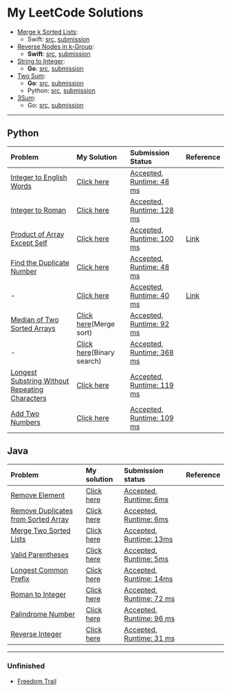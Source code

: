 # My LeetCode Solutions

- [Merge k Sorted Lists][37]:
  - Swift: [src](/src/23/Solution.swfit), [submission][38]
- [Reverse Nodes in k-Group][39]:
  - **Swift**: [src](/src/39/Solution.swift), [submission][40]
- [String to Integer][44]:
  - **Go**: [src](/src/8/string-to-integer.go), [submission][45]
- [Two Sum][1]:
  - **Go**: [src](/src/1/two-sum.go), [submission][41]
  - Python: [src](/python/two_sum.py), [submission][2]
- [3Sum][42]:
  - Go: [src](/src/15/three-sum.go), [submission][43]

---

## Python

| Problem | My Solution | Submission Status | Reference |
|:--------|:------------|:------------------|-----------|
| [Integer to English Words][35] | [Click here](/python/IntegerToEnglishWords.py) | [Accepted, Runtime: 48 ms][36] | |
| [Integer to Roman][33] | [Click here](/python/IntegerToRoman.py) | [Accepted, Runtime: 128 ms][34] | |
| [Product of Array Except Self][14] | [Click here](/python/product_of_array_except_self.py) | [Accepted, Runtime: 100 ms][15] | [Link][16] |
| [Find the Duplicate Number][10] | [Click here](/python/find_the_duplicate_number/ans1.py) | [Accepted, Runtime: 48 ms][11] | |
| - | [Click here](/python/find_the_duplicate_number/ans2.py) | [Accepted, Runtime: 40 ms][12] | [Link][13] |
| [Median of Two Sorted Arrays][7] | [Click here](/python/median_of_sorted_arrays/merge_sort.py)(Merge sort) | [Accepted, Runtime: 92 ms][9] | |
| - | [Click here](/python/median_of_sorted_arrays/binary_search.py)(Binary search) | [Accepted, Runtime: 368 ms][8] | |
| [Longest Substring Without Repeating Characters][5] | [Click here](/python/longest_substring_without_repeat_char.py) | [Accepted, Runtime: 119 ms][6] | |
| [Add Two Numbers][3] | [Click here](/python/add_two_numbers.py) | [Accepted, Runtime: 109 ms][4] | |

## Java

| Problem | My solution | Submission status | Reference |
|:--------|:------------|:------------------|:---------:|
| [Remove Element][31] | [Click here](/java/RemoveElement/MainClass.java) | [Accepted, Runtime: 6ms][32] | |
| [Remove Duplicates from Sorted Array][29] | [Click here](/java/RemoveDuplicatesFromSortedArray/MainClass.java) | [Accepted, Runtime: 6ms][30] | |
| [Merge Two Sorted Lists][27] | [Click here](/java/MergeTwoSortedLists/MainClass.java) | [Accepted, Runtime: 13ms][28] | |
| [Valid Parentheses][25] | [Click here](/java/ValidParentheses/MainClass.java) | [Accepted, Runtime: 5ms][26] | |
| [Longest Common Prefix][23] | [Click here](/java/LongestCommonPrefix/MainClass.java) | [Accepted, Runtime: 14ms][24] | |
| [Roman to Integer][21] | [Click here](/java/RomanToInteger/MainClass.java) | [Accepted, Runtime: 72 ms][22] | |
| [Palindrome Number][19] | [Click here](/java/PalindromeNumber/Main.java) | [Accepted, Runtime: 96 ms][20] | |
| [Reverse Integer][17] | [Click here](/java/ReverseInteger/MainClass.java) | [Accepted, Runtime: 31 ms][18] | |


---

### Unfinished

- [Freedom Trail](/python/FreedomTrail.py)

[45]: https://leetcode.com/submissions/detail/224429086/
[44]: https://leetcode.com/problems/string-to-integer-atoi/
[43]: https://leetcode.com/submissions/detail/223938796/
[42]: https://leetcode.com/problems/3sum/
[41]: https://leetcode.com/submissions/detail/223736595/
[40]: https://leetcode.com/submissions/detail/213753940/
[39]: https://leetcode.com/problems/reverse-nodes-in-k-group/
[38]: https://leetcode.com/submissions/detail/213502273/
[37]: https://leetcode.com/problems/merge-k-sorted-lists/
[36]: https://leetcode.com/submissions/detail/211565586/
[35]: https://leetcode.com/problems/integer-to-english-words/submissions/
[34]: https://leetcode.com/submissions/detail/211313590/
[33]: https://leetcode.com/problems/integer-to-roman/
[32]: https://leetcode.com/submissions/detail/202953855/
[31]: https://leetcode.com/problems/remove-element/
[30]: https://leetcode.com/submissions/detail/202948258/
[29]: https://leetcode.com/problems/remove-duplicates-from-sorted-array/
[28]: https://leetcode.com/submissions/detail/202687558/
[27]: https://leetcode.com/problems/merge-two-sorted-lists/
[26]: https://leetcode.com/submissions/detail/202683113/
[25]: https://leetcode.com/problems/valid-parentheses/
[24]: https://leetcode.com/submissions/detail/202463412/
[23]: https://leetcode.com/problems/longest-common-prefix/
[22]: https://leetcode.com/submissions/detail/202451714/
[21]: https://leetcode.com/problems/roman-to-integer/
[20]: https://leetcode.com/submissions/detail/202447314/
[19]: https://leetcode.com/problems/palindrome-number/
[18]: https://leetcode.com/submissions/detail/197759195/
[17]: https://leetcode.com/problems/reverse-integer/
[16]: https://leetcode.com/problems/product-of-array-except-self/discuss/65622/Simple-Java-solution-in-O(n)-without-extra-space
[15]: https://leetcode.com/submissions/detail/193520424/
[14]: https://leetcode.com/problems/product-of-array-except-self/
[13]: https://leetcode.com/problems/find-the-duplicate-number/discuss/197503/Clean-C%2B%2B-Solution-beats-100
[12]: https://leetcode.com/submissions/detail/193514718/
[11]: https://leetcode.com/submissions/detail/193513021/
[10]: https://leetcode.com/problems/find-the-duplicate-number/
[9]: https://leetcode.com/submissions/detail/113985732/
[8]: https://leetcode.com/submissions/detail/113835945/
[7]: https://leetcode.com/problems/median-of-two-sorted-arrays/
[6]: https://leetcode.com/submissions/detail/113460310/
[5]: https://leetcode.com/problems/longest-substring-without-repeating-characters/
[4]: https://leetcode.com/submissions/detail/113324226/
[3]: https://leetcode.com/problems/add-two-numbers/
[2]: https://leetcode.com/submissions/detail/113175364/
[1]: https://leetcode.com/problems/two-sum/
